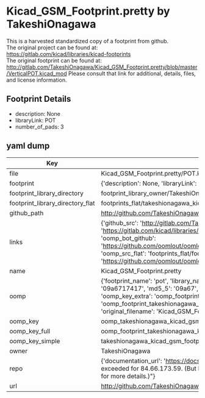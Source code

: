 # Kicad_GSM_Footprint.pretty by TakeshiOnagawa  
This is a harvested standardized copy of a footprint from github.  
The original project can be found at:  
https://gitlab.com/kicad/libraries/kicad-footprints  
The original footprint can be found at:
http://gitlab.com/TakeshiOnagawa/Kicad_GSM_Footprint.pretty/blob/master/VerticalPOT.kicad_mod
Please consult that link for additional, details, files, and license information.  
## Footprint Details
* description: None  
* libraryLink: POT  
* number_of_pads: 3  
## yaml dump  
| Key | Value |  
| --- | --- |  
| file | Kicad_GSM_Footprint.pretty/POT.kicad_mod |  
| footprint | {'description': None, 'libraryLink': 'POT', 'number_of_pads': 3} |  
| footprint_library_directory | footprint_library_owner/TakeshiOnagawa_Kicad_GSM_Footprint.pretty |  
| footprint_library_directory_flat | footprints_flat/takeshionagawa_kicad_gsm_footprint_pot/working |  
| github_path | http://github.com/TakeshiOnagawa/Kicad_GSM_Footprint.pretty/blob/master/POT.kicad_mod |  
| links | {'github_src': 'http://gitlab.com/TakeshiOnagawa/Kicad_GSM_Footprint.pretty/blob/master/VerticalPOT.kicad_mod', 'github_src_repo': 'https://gitlab.com/kicad/libraries/kicad-footprints', 'oomp_bot': 'footprints/takeshionagawa_kicad_gsm_footprint_pot/working', 'oomp_bot_github': 'https://github.com/oomlout/oomlout_oomp_footprint_bot/tree/main/footprints/takeshionagawa_kicad_gsm_footprint_pot/working', 'oomp_src_flat': 'footprints_flat/footprints_flat/takeshionagawa_kicad_gsm_footprint_pot/working', 'oomp_src_flat_github': 'https://github.com/oomlout/oomlout_oomp_footprint_src/tree/main/footprints_flat/takeshionagawa_kicad_gsm_footprint_pot/working'} |  
| name | Kicad_GSM_Footprint.pretty |  
| oomp | {'footprint_name': 'pot', 'library_name': 'kicad_gsm_footprint', 'md5': '09a67174174a7116fed9a27b07c14e8a', 'md5_10': '09a6717417', 'md5_5': '09a67', 'md5_6': '09a671', 'oomp_key': 'oomp_takeshionagawa_kicad_gsm_footprint_pot', 'oomp_key_extra': 'oomp_footprint_takeshionagawa_kicad_gsm_footprint_pot', 'oomp_key_full': 'oomp_footprint_takeshionagawa_kicad_gsm_footprint_pot_09a671', 'oomp_key_simple': 'takeshionagawa_kicad_gsm_footprint_pot', 'original_filename': 'Kicad_GSM_Footprint.pretty/POT.kicad_mod', 'owner_name': 'takeshionagawa'} |  
| oomp_key | oomp_takeshionagawa_kicad_gsm_footprint_pot |  
| oomp_key_full | oomp_footprint_takeshionagawa_kicad_gsm_footprint_pot |  
| oomp_key_simple | takeshionagawa_kicad_gsm_footprint_pot |  
| owner | TakeshiOnagawa |  
| repo | {'documentation_url': 'https://docs.github.com/rest/overview/resources-in-the-rest-api#rate-limiting', 'message': "API rate limit exceeded for 84.66.173.59. (But here's the good news: Authenticated requests get a higher rate limit. Check out the documentation for more details.)"} |  
| url | http://github.com/TakeshiOnagawa/Kicad_GSM_Footprint.pretty |  


